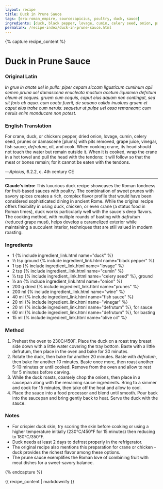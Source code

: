 ```yaml
---
layout: recipe
title: Duck in Prune Sauce
tags: [era:roman_empire, source:apicius, poultry, duck, sauce]
ingredients: [duck, black pepper, lovage, cumin, celery seed, onion, prunes, wine, fish sauce, vinegar, defrutum, olive oil]
permalink: /recipe-index/duck-in-prune-sauce.html
---
```


{% capture recipe_content %}
# Duck in Prune Sauce

### Original Latin
*In grue in anate uel in pullo: piper cepam siccam ligusticum cuminum apii semen pruna uel damascena enucleata mustum acetum liquamen defritum oleum et coques. gruem cum coquis, caput eius aquam non contingat, sed sit foris ab aqua. cum cocta fuerit, de sauano calido inuolues gruem et caput eius trahe cum neruis: sequetur ut pulpe uel ossa remaneant; cum neruis enim manducare non potest.*

### English Translation
For crane, duck, or chicken: pepper, dried onion, lovage, cumin, celery seed, prunes or damascene [plums] with pits removed, grape juice, vinegar, fish sauce, *defrutum*, oil, and cook. When cooking crane, its head should not touch the water but remain outside it. When it is cooked, wrap the crane in a hot towel and pull the head with the tendons: it will follow so that the meat or bones remain; for it cannot be eaten with the tendons.

—*Apicius*, 6.2.2, c. 4th century CE

___

**Claude's intro:** This luxurious duck recipe showcases the Roman fondness for fruit-based sauces with poultry. The combination of sweet prunes with savory spices creates a rich, complex flavor profile that would have been considered sophisticated dining in ancient Rome. While the original recipe offers flexibility in using duck, chicken, or even crane (a status food in Roman times), duck works particularly well with the sauce's deep flavors. The cooking method, with multiple rounds of basting with *defrutum* (reduced grape must), helps develop a caramelized exterior while maintaining a succulent interior, techniques that are still valued in modern roasting.

### Ingredients
- 1 {% include ingredient_link.html name="duck" %}
- ½ tsp ground {% include ingredient_link.html name="black pepper" %}
- 1 tsp {% include ingredient_link.html name="lovage" %}
- 2 tsp {% include ingredient_link.html name="cumin" %}
- ½ tsp {% include ingredient_link.html name="celery seed" %}, ground
- ½ an {% include ingredient_link.html name="onion" %}
- 200 g dried {% include ingredient_link.html name="prunes" %}
- 200 ml {% include ingredient_link.html name="wine" %}
- 40 ml {% include ingredient_link.html name="fish sauce" %}
- 20 ml {% include ingredient_link.html name="vinegar" %}
- 20 ml {% include ingredient_link.html name="defrutum" %}, for sauce
- 60 ml {% include ingredient_link.html name="defrutum" %}, for basting
- 15 ml {% include ingredient_link.html name="olive oil" %}

### Method
1. Preheat the oven to 230C/450F. Place the duck on a roast tray breast side down with a little water covering the tray bottom. Baste with a little defrutum, then place in the oven and bake for 30 minutes.
2. Rotate the duck, then bake for another 20 minutes. Baste with *defrutum*, then bake for another 10 minutes. Baste once more, then roast another 5–10 minutes or until cooked. Remove from the oven and allow to rest for 5 minutes before carving.
3. While the duck roasts, coarsely chop the onions, then place in a saucepan along with the remaining sauce ingredients. Bring to a simmer and cook for 15 minutes, then take off the heat and allow to cool.
4. Place the sauce into a food processor and blend until smooth. Pour back into the saucepan and bring gently back to heat. Serve the duck with the sauce.

### Notes
- For crispier duck skin, try scoring the skin before cooking or using a higher temperature initially (230°C/450°F for 15 minutes) then reducing to 180°C/350°F.
- Duck needs at least 2 days to defrost properly in the refrigerator.
- The original recipe also mentions this preparation for crane or chicken - duck provides the richest flavor among these options.
- The prune sauce exemplifies the Roman love of combining fruit with meat dishes for a sweet-savory balance.

{% endcapture %}

{{ recipe_content | markdownify }}